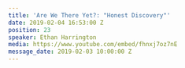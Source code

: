 ```yaml
---
title: 'Are We There Yet?: "Honest Discovery"'
date: 2019-02-04 16:53:00 Z
position: 23
speaker: Ethan Harrington
media: https://www.youtube.com/embed/fhnxj7oz7nE
message_date: 2019-02-03 10:00:00 Z
---
```


